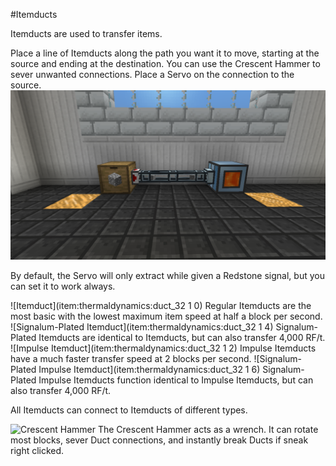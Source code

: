 #Itemducts

Itemducts are used to transfer items.

Place a line of Itemducts along the path you want it to move, starting at the source and ending at the destination. You can use the Crescent Hammer to sever unwanted connections. Place a Servo on the connection to the source.
![](itemduct.png)

By default, the Servo will only extract while given a Redstone signal, but you can set it to work always.

![Itemduct](item:thermaldynamics:duct_32 1 0)
Regular Itemducts are the most basic with the lowest maximum item speed at half a block per second.
![Signalum-Plated Itemduct](item:thermaldynamics:duct_32 1 4)
Signalum-Plated Itemducts are identical to Itemducts, but can also transfer 4,000 RF/t.
![Impulse Itemduct](item:thermaldynamics:duct_32 1 2)
Impulse Itemducts have a much faster transfer speed at 2 blocks per second. 
![Signalum-Plated Impulse Itemduct](item:thermaldynamics:duct_32 1 6)
Signalum-Plated Impulse Itemducts function identical to Impulse Itemducts, but can also transfer 4,000 RF/t.

All Itemducts can connect to Itemducts of different types.

![Crescent Hammer](item:thermalfoundation:wrench)
The Crescent Hammer acts as a wrench. It can rotate most blocks, sever Duct connections, and instantly break Ducts if sneak right clicked.
